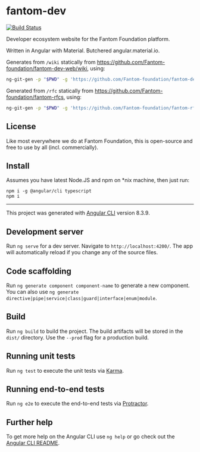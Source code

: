 fantom-dev
==========
[![Build Status](https://travis-ci.org/Fantom-foundation/fantom-dev-web.svg?branch=master)](https://travis-ci.org/Fantom-foundation/fantom-dev-web)

Developer ecosystem website for the Fantom Foundation platform.

Written in Angular with Material. Butchered angular.material.io.

Generates from `/wiki` statically from https://github.com/Fantom-foundation/fantom-dev-web/wiki, using:
```bash
ng-git-gen -p "$PWD" -g 'https://github.com/Fantom-foundation/fantom-dev-web.wiki.git' -l
```

Generated from `/rfc` statically from https://github.com/Fantom-foundation/fantom-rfcs, using:
```bash
ng-git-gen -p "$PWD" -g 'https://github.com/Fantom-foundation/fantom-rfcs' -l -b 'make html_body' -e '.html' -r rfc
```

## License
Like most everywhere we do at Fantom Foundation, this is open-source and free to use by all (incl. commercially).

## Install

Assumes you have latest Node.JS and npm on *nix machine, then just run:

    npm i -g @angular/cli typescript
    npm i

---

This project was generated with [Angular CLI](https://github.com/angular/angular-cli) version 8.3.9.

## Development server

Run `ng serve` for a dev server. Navigate to `http://localhost:4200/`. The app will automatically reload if you change any of the source files.

## Code scaffolding

Run `ng generate component component-name` to generate a new component. You can also use `ng generate directive|pipe|service|class|guard|interface|enum|module`.

## Build

Run `ng build` to build the project. The build artifacts will be stored in the `dist/` directory. Use the `--prod` flag for a production build.

## Running unit tests

Run `ng test` to execute the unit tests via [Karma](https://karma-runner.github.io).

## Running end-to-end tests

Run `ng e2e` to execute the end-to-end tests via [Protractor](http://www.protractortest.org/).

## Further help

To get more help on the Angular CLI use `ng help` or go check out the [Angular CLI README](https://github.com/angular/angular-cli/blob/master/README.md).
